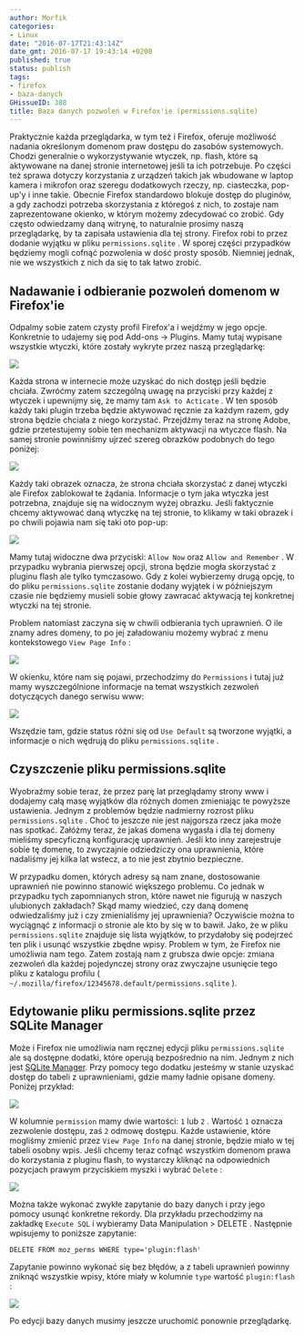 ```yaml
---
author: Morfik
categories:
- Linux
date: "2016-07-17T21:43:14Z"
date_gmt: 2016-07-17 19:43:14 +0200
published: true
status: publish
tags:
- firefox
- baza-danych
GHissueID: 388
title: Baza danych pozwoleń w Firefox'ie (permissions.sqlite)
---
```


Praktycznie każda przeglądarka, w tym też i Firefox, oferuje możliwość nadania określonym domenom
praw dostępu do zasobów systemowych. Chodzi generalnie o wykorzystywanie wtyczek, np. flash, które
są aktywowane na danej stronie internetowej jeśli ta ich potrzebuje. Po części też sprawa dotyczy
korzystania z urządzeń takich jak wbudowane w laptop kamera i mikrofon oraz szeregu dodatkowych
rzeczy, np. ciasteczka, pop-up'y i inne takie. Obecnie Firefox standardowo blokuje dostęp do
pluginów, a gdy zachodzi potrzeba skorzystania z któregoś z nich, to zostaje nam zaprezentowane
okienko, w którym możemy zdecydować co zrobić. Gdy często odwiedzamy daną witrynę, to naturalnie
prosimy naszą przeglądarkę, by ta zapisała ustawienia dla tej strony. Firefox robi to przez dodanie
wyjątku w pliku `permissions.sqlite` . W sporej części przypadków będziemy mogli cofnąć pozwolenia w
dość prosty sposób. Niemniej jednak, nie we wszystkich z nich da się to tak łatwo zrobić.

<!--more-->
## Nadawanie i odbieranie pozwoleń domenom w Firefox'ie

Odpalmy sobie zatem czysty profil Firefox'a i wejdźmy w jego opcje. Konkretnie to udajemy się pod
Add-ons -> Plugins. Mamy tutaj wypisane wszystkie wtyczki, które zostały wykryte przez naszą
przeglądarkę:

![](/img/2016/07/1.firefox-plugins-wtyczki-konfiguracja-pozwolenia.png#huge)

Każda strona w internecie może uzyskać do nich dostęp jeśli będzie chciała. Zwróćmy zatem szczególną
uwagę na przyciski przy każdej z wtyczek i upewnijmy się, że mamy tam `Ask to Acticate` . W ten
sposób każdy taki plugin trzeba będzie aktywować ręcznie za każdym razem, gdy strona będzie chciała
z niego korzystać. Przejdźmy teraz na stronę Adobe, gdzie przetestujemy sobie ten mechanizm
aktywacji na wtyczce flash. Na samej stronie powinniśmy ujrzeć szereg obrazków podobnych do tego
poniżej:

![](/img/2016/07/2.firefox-strona-test-aktywacja-wtyczki.png#small)

Każdy taki obrazek oznacza, że strona chciała skorzystać z danej wtyczki ale Firefox zablokował te
żądania. Informacje o tym jaka wtyczka jest potrzebna, znajduje się na widocznym wyżej obrazku.
Jeśli faktycznie chcemy aktywować daną wtyczkę na tej stronie, to klikamy w taki obrazek i po
chwili pojawia nam się taki oto pop-up:

![](/img/2016/07/3.firefox-pop-up-allow-and-remember.png#huge)

Mamy tutaj widoczne dwa przyciski: `Allow Now` oraz `Allow and Remember` . W przypadku wybrania
pierwszej opcji, strona będzie mogła skorzystać z pluginu flash ale tylko tymczasowo. Gdy z kolei
wybierzemy drugą opcję, to do pliku `permissions.sqlite` zostanie dodany wyjątek i w późniejszym
czasie nie będziemy musieli sobie głowy zawracać aktywacją tej konkretnej wtyczki na tej stronie.

Problem natomiast zaczyna się w chwili odbierania tych uprawnień. O ile znamy adres domeny, to po
jej załadowaniu możemy wybrać z menu kontekstowego `View Page Info` :

![](/img/2016/07/4.firefox-uprawnienia-strony-wtyczki.png#small)

W okienku, które nam się pojawi, przechodzimy do `Permissions` i tutaj już mamy wyszczególnione
informacje na temat wszystkich zezwoleń dotyczących danego serwisu www:

![](/img/2016/07/5.firefox-uprawnienia-strony-wtyczki.png#big)

Wszędzie tam, gdzie status różni się od `Use Default` są tworzone wyjątki, a informacje o nich
wędrują do pliku `permissions.sqlite` .

## Czyszczenie pliku permissions.sqlite

Wyobraźmy sobie teraz, że przez parę lat przeglądamy strony www i dodajemy całą masę wyjątków dla
różnych domen zmieniając te powyższe ustawienia. Jednym z problemów będzie nadmierny rozrost pliku
`permissions.sqlite` . Choć to jeszcze nie jest najgorsza rzecz jaka może nas spotkać. Załóżmy
teraz, że jakaś domena wygasła i dla tej domeny mieliśmy specyficzną konfigurację uprawnień. Jeśli
kto inny zarejestruje sobie tę domenę, to zwyczajnie odziedziczy ona uprawnienia, które nadaliśmy
jej kilka lat wstecz, a to nie jest zbytnio bezpieczne.

W przypadku domen, których adresy są nam znane, dostosowanie uprawnień nie powinno stanowić
większego problemu. Co jednak w przypadku tych zapomnianych stron, które nawet nie figurują w
naszych ulubionych zakładach? Skąd mamy wiedzieć, czy daną domenę odwiedzaliśmy już i czy
zmienialiśmy jej uprawnienia? Oczywiście można to wyciągnąć z informacji o stronie ale kto by się w
to bawił. Jako, że w pliku `permissions.sqlite` znajduje się lista wyjątków, to przydałoby się
podejrzeć ten plik i usunąć wszystkie zbędne wpisy. Problem w tym, że Firefox nie umożliwia nam
tego. Zatem zostają nam z grubsza dwie opcje: zmiana zezwoleń dla każdej pojedynczej strony oraz
zwyczajne usunięcie tego pliku z katalogu
profilu ( `~/.mozilla/firefox/12345678.default/permissions.sqlite` ).

## Edytowanie pliku permissions.sqlite przez SQLite Manager

Może i Firefox nie umożliwia nam ręcznej edycji pliku `permissions.sqlite` ale są dostępne dodatki,
które operują bezpośrednio na nim. Jednym z nich jest [SQLite
Manager](https://addons.mozilla.org/en-US/firefox/addon/sqlite-manager/). Przy pomocy tego dodatku
jesteśmy w stanie uzyskać dostęp do tabeli z uprawnieniami, gdzie mamy ładnie opisane domeny.
Poniżej przykład:

![](/img/2016/07/6.firefox-sql-manager-add-on.png#huge)

W kolumnie `permission` mamy dwie wartości: `1` lub `2` . Wartość `1` oznacza zezwolenie dostępu,
zaś `2` odmowę dostępu. Każde ustawienie, które mogliśmy zmienić przez `View Page Info` na danej
stronie, będzie miało w tej tabeli osobny wpis. Jeśli chcemy teraz cofnąć wszystkim domenom prawa do
korzystania z pluginu flash, to wystarczy kliknąć na odpowiednich pozycjach prawym przyciskiem
myszki i wybrać `Delete` :

![](/img/2016/07/7.firefox-sql-manager-add-on.png#huge)

Można także wykonać zwykłe zapytanie do bazy danych i przy jego pomocy usunąć konkretne rekordy. Dla
przykładu przechodzimy na zakładkę `Execute SQL` i wybieramy Data Manipulation > DELETE . Następnie
wpisujemy to poniższe zapytanie:

    DELETE FROM moz_perms WHERE type='plugin:flash'

Zapytanie powinno wykonać się bez błędów, a z tabeli uprawnień powinny zniknąć wszystkie wpisy,
które miały w kolumnie `type` wartość `plugin:flash` :

![](/img/2016/07/8.firefox-sql-manager-add-on.png#huge)

Po edycji bazy danych musimy jeszcze uruchomić ponownie przeglądarkę.
